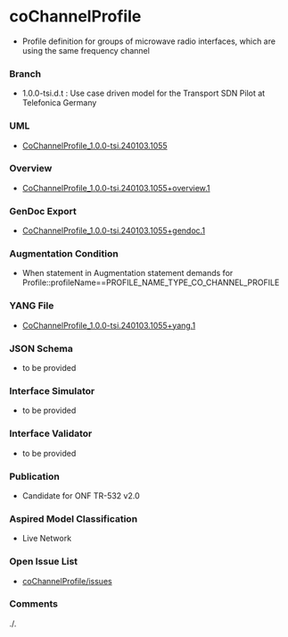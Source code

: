 # coChannelProfile
- Profile definition for groups of microwave radio interfaces, which are using the same frequency channel

### Branch
- 1.0.0-tsi.d.t : Use case driven model for the Transport SDN Pilot at Telefonica Germany

### UML
- [CoChannelProfile_1.0.0-tsi.240103.1055](./CoChannelProfile_1.0.0-tsi.240103.1055.zip)

### Overview 
- [CoChannelProfile_1.0.0-tsi.240103.1055+overview.1](./CoChannelProfile_1.0.0-tsi.240103.1055+overview.1.png)

### GenDoc Export
- [CoChannelProfile_1.0.0-tsi.240103.1055+gendoc.1](./CoChannelProfile_1.0.0-tsi.240103.1055+gendoc.1.docx)

### Augmentation Condition
- When statement in Augmentation statement demands for Profile::profileName==PROFILE_NAME_TYPE_CO_CHANNEL_PROFILE

### YANG File
- [CoChannelProfile_1.0.0-tsi.240103.1055+yang.1](./CoChannelProfile_1.0.0-tsi.240103.1055+yang.1.zip)

### JSON Schema
- to be provided

### Interface Simulator
- to be provided

### Interface Validator
- to be provided

### Publication
- Candidate for ONF TR-532 v2.0 

### Aspired Model Classification
- Live Network

### Open Issue List
- [coChannelProfile/issues](../../issues)

### Comments
./.
